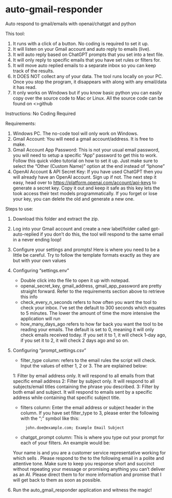# auto-gmail-responder
Auto respond to gmail/emails with openai/chatgpt and python

This tool:

1. It runs with a click of a button. No coding is required to set it up. 
2. It will listen on your Gmail account and auto reply to emails (live). 
3. It will auto reply based on ChatGPT prompts that you set into a text file.
4. It will only reply to specific emails that you have set rules or filters for.
5. It will move auto replied emails to a separate inbox so you can keep track of the results. 
6. It DOES NOT collect any of your data. The tool runs locally on your PC. Once you stop the program, it disappears with along with any email/data it has read. 
7. It only works on Windows but if you know basic python you can easily copy over the source code to Mac or Linux. All the source code can be found on <>github

Instructions: No Coding Required

Requirements:

1. Windows PC. The no-code tool will only work on Windows. 
2. Gmail Account: You will need a gmail account/address. It is free to make. 
3. Gmail Account App Password: This is not your usual email password, you will need to setup a specific “App” password to get this to work. Follow this quick video tutorial on how to set it up. Just make sure to select the “Other (Custom Name)” option at the end instead of “Iphone”
4. OpenAI Account & API Secret Key: If you have used ChatGPT then you will already have an OpenAI account. Sign up if not. The next step it easy, head over to https://platform.openai.com/account/api-keys to generate a secret key. Copy it out and keep it safe as this key lets the took access their text models programmatically. If you forget or lose your key, you can delete the old and generate a new one.

Steps to use:

1. Download this folder and extract the zip. 
2. Log into your Gmail account and create a new label/folder called gpt-auto-replied if you don’t do this, the tool will respond to the same email in a never ending loop!
3. Configure your settings and prompts! Here is where you need to be a little be careful. Try to follow the template formats exactly as they are but with your own values
4. Configuring “settings.env”

    * Double click into the file to open it up with notepad.
    * openai_secret_key, gmail_address, gmail_app_password are pretty straight forward. Refer to the requirements section above to retrieve this info
    * check_every_n_seconds refers to how often you want the tool to check your inbox. I’ve set the default to 300 seconds which equates to 5 minutes. The lower the amount of time the more intensive the application will run
    * how_many_days_ago refers to how far back you want the tool to be reading your emails. The default is set to 0, meaning it will only check emails received today. If you set it to 1, it will check 1-day ago, if you set it to 2, it will check 2 days ago and so on.

5. Configuring “prompt_settings.csv”

    * filter_type column: refers to the email rules the script will check. Input the values of either 1, 2 or 3. The are explained below:

    1: Filter by email address only. It will respond to all emails from that specific email address
    2: Filter by subject only. It will respond to all subjects/email titles containing the phrase you described.
    3: Filter by both email and subject. It will respond to emails sent by a specific address while containing that specific subject title.

    * filters column: Enter the email address or subject header in the column. If you have set filter_type to 3, please enter the following with the “;” symbol like this:

            john.doe@example.com; Example Email Subject

    * chatgpt_prompt column: This is where you type out your prompt for each of your filters. An example would be:

    Your name is <insert your name> and you are a customer service representative working for <insert company name> which sells <insert product> . Please respond to the to the following email in a polite and attentive tone. Make sure to keep you response short and succinct without repeating your message or promising anything you can’t deliver as an AI. Please direct them to <insert URL> for more information and promise that I will get back to them as soon as possible. 

6. Run the auto_gmail_responder application and witness the magic!


